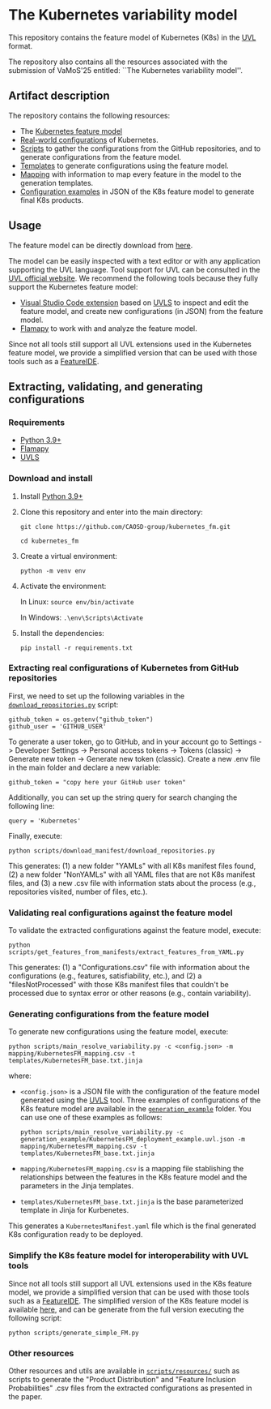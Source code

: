 # The Kubernetes variability model
This repository contains the feature model of Kubernetes (K8s) in the [UVL](https://universal-variability-language.github.io/) format.

The repository also contains all the resources associated with the submission of VaMoS'25 entitled: ``The Kubernetes variability model''.

## Artifact description
The repository contains the following resources:
- The [Kubernetes feature model](variability_model/)
- [Real-world configurations](configurations/) of Kubernetes.
- [Scripts](scripts/) to gather the configurations from the GitHub repositories, and to generate configurations from the feature model.
- [Templates](templates/) to generate configurations using the feature model.
- [Mapping](mapping/) with information to map every feature in the model to the generation templates.
- [Configuration examples](generation_example/) in JSON of the K8s feature model to generate final K8s products.


## Usage
The feature model can be directly download from [here](variability_model/KubernetesFM.uvl).

The model can be easily inspected with a text editor or with any application supporting the UVL language. 
Tool support for UVL can be consulted in the [UVL official website](https://universal-variability-language.github.io/).
We recommend the following tools because they fully support the Kubernetes feature model:
- [Visual Studio Code extension](https://marketplace.visualstudio.com/items?itemName=caradhras.uvls-code) based on [UVLS](https://github.com/Universal-Variability-Language/uvl-lsp) to inspect and edit the feature model, and create new configurations (in JSON) from the feature model.
- [Flamapy](https://flamapy.github.io/) to work with and analyze the feature model.

Since not all tools still support all UVL extensions used in the Kubernetes feature model, we provide a simplified version that can be used with those tools such as a [FeatureIDE](https://featureide.github.io/).

## Extracting, validating, and generating configurations

### Requirements
- [Python 3.9+](https://www.python.org/)
- [Flamapy](https://www.flamapy.org/)
- [UVLS](https://github.com/Universal-Variability-Language/uvl-lsp)

### Download and install
1. Install [Python 3.9+](https://www.python.org/)
2. Clone this repository and enter into the main directory:

    `git clone https://github.com/CAOSD-group/kubernetes_fm.git`

    `cd kubernetes_fm` 
    
3. Create a virtual environment: 
   
   `python -m venv env`

4. Activate the environment: 
   
   In Linux: `source env/bin/activate`

   In Windows: `.\env\Scripts\Activate`

5. Install the dependencies: 
   
   `pip install -r requirements.txt`
   

### Extracting real configurations of Kubernetes from GitHub repositories
First, we need to set up the following variables in the [`download_repositories.py`](scripts/download_manifests/download_repositories.py) script:

```
github_token = os.getenv("github_token")
github_user = 'GITHUB_USER'
```

To generate a user token, go to GitHub, and in your account go to Settings -> Developer Settings -> Personal access tokens -> Tokens (classic) -> Generate new token -> Generate new token (classic).
Create a new .env file in the main folder and declare a new variable:
```
github_token = "copy here your GitHub user token"
```
Additionally, you can set up the string query for search changing the following line:

```
query = 'Kubernetes'
```

Finally, execute:

   `python scripts/download_manifest/download_repositories.py`

This generates:
(1) a new folder "YAMLs" with all K8s manifest files found,
(2) a new folder "NonYAMLs" with all YAML files that are not K8s manifest files, and
(3) a new .csv file with information stats about the process (e.g., repositories visited, number of files, etc.).


### Validating real configurations against the feature model
To validate the extracted configurations against the feature model, execute:

   `python scripts/get_features_from_manifests/extract_features_from_YAML.py`

This generates:
(1) a "Configurations.csv" file with information about the configurations (e.g., features, satisfiability, etc.), and 
(2) a "filesNotProcessed" with those K8s manifest files that couldn't be processed due to syntax error or other reasons (e.g., contain variability).

### Generating configurations from the feature model
To generate new configurations using the feature model, execute:

   `python scripts/main_resolve_variability.py -c <config.json> -m mapping/KubernetesFM_mapping.csv -t templates/KubernetesFM_base.txt.jinja`

   where:
   - `<config.json>` is a JSON file with the configuration of the feature model generated using the  [UVLS](https://github.com/Universal-Variability-Language/uvl-lsp) tool. Three examples of configurations of the K8s feature model are available in the [`generation_example`](generation_example/) folder. You can use one of these examples as follows:
      
      `python scripts/main_resolve_variability.py -c generation_example/KubernetesFM_deployment_example.uvl.json -m mapping/KubernetesFM_mapping.csv -t templates/KubernetesFM_base.txt.jinja`

   - `mapping/KubernetesFM_mapping.csv` is a mapping file stablishing the relationships between the features in the K8s feature model and the parameters in the Jinja templates.
   - `templates/KubernetesFM_base.txt.jinja` is the base parameterized template in Jinja for Kurbenetes.

   This generates a `KubernetesManifest.yaml` file which is the final generated K8s configuration ready to be deployed. 


### Simplify the K8s feature model for interoperability with UVL tools
Since not all tools still support all UVL extensions used in the K8s feature model, we provide a simplified version that can be used with those tools such as a [FeatureIDE](https://featureide.github.io/).
The simplified version of the K8s feature model is available [here](variability_model/KubernetesFM_simple.uvl), and can be generate from the full version executing the following script:
   
   `python scripts/generate_simple_FM.py`


### Other resources
Other resources and utils are available in [`scripts/resources/`](scripts/resources/) such as scripts to generate the "Product Distribution" and "Feature Inclusion Probabilities" .csv files from the extracted configurations as presented in the paper.

